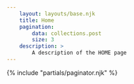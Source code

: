 ```yaml
---
    layout: layouts/base.njk
    title: Home
    pagination:
        data: collections.post
        size: 3
    description: > 
        A description of the HOME page
---
```


{% include "partials/paginator.njk" %}